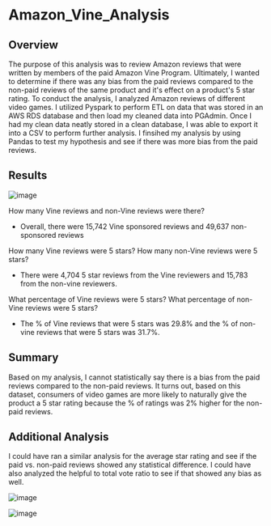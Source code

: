 # Amazon_Vine_Analysis

## Overview
The purpose of this analysis was to review Amazon reviews that were written by members of the paid Amazon Vine Program. Ultimately, I wanted to determine if there was any bias from the paid reviews compared to the non-paid reviews of the same product and it's effect on a product's 5 star rating. To conduct the analysis, I analyzed Amazon reviews of different video games. I utilized Pyspark to perform ETL on data that was stored in an AWS RDS database and then load my cleaned data into PGAdmin. Once I had my clean data neatly stored in a clean database, I was able to export it into a CSV to perform further analysis. I finsihed my analysis by using Pandas to test my hypothesis and see if there was more bias from the paid reviews. 

## Results

![image](https://user-images.githubusercontent.com/84791455/136713055-c4de4d67-68e7-43ec-a7ae-7a78972be952.png)


How many Vine reviews and non-Vine reviews were there?

- Overall, there were 15,742 Vine sponsored reviews and 49,637 non-sponsored reviews

How many Vine reviews were 5 stars? How many non-Vine reviews were 5 stars?

- There were 4,704 5 star reviews from the Vine reviewers and 15,783 from the non-vine reviewers.

What percentage of Vine reviews were 5 stars? What percentage of non-Vine reviews were 5 stars?

- The % of Vine reviews that were 5 stars was 29.8% and the % of non-vine reviews that were 5 stars was 31.7%.

## Summary
Based on my analysis, I cannot statistically say there is a bias from the paid reviews compared to the non-paid reviews. It turns out, based on this dataset, consumers of video games are more likely to naturally give the product a 5 star rating because the % of ratings was 2% higher for the non-paid reviews.

## Additional Analysis
I could have ran a similar analysis for the average star rating and see if the paid vs. non-paid reviews showed any statistical difference. I could have also analyzed the helpful to total vote ratio to see if that showed any bias as well. 

![image](https://user-images.githubusercontent.com/84791455/136713283-95f66daa-107e-4db8-aac0-71e9ee51020a.png)

![image](https://user-images.githubusercontent.com/84791455/136713287-f8e487c7-61e6-44b2-b574-7caabd22fe4a.png)


